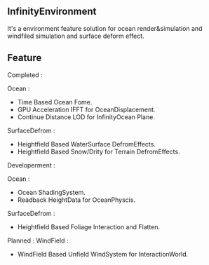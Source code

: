 ## InfinityEnvironment
It's a environment feature solution for ocean render&simulation and windfiled simulation and surface deform effect.

## Feature
Completed : 

Ocean : 
* Time Based Ocean Fome.
* GPU Acceleration IFFT for OceanDisplacement.
* Continue Distance LOD for InfinityOcean Plane.
    
SurfaceDefrom : 
* Heightfield Based WaterSurface DefromEffects.
* Heightfield Based Snow/Drity for Terrain DefromEffects.


Developerment : 

Ocean : 
* Ocean ShadingSystem.
* Readback HeightData for OceanPhyscis.
    
SurfaceDefrom : 
* Heightfield Based Foliage Interaction and Flatten.


Planned : 
WindField : 
* WindField Based Unfield WindSystem for InteractionWorld.
